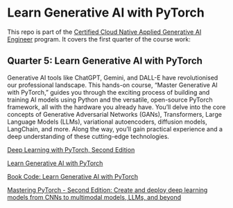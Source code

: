 # Learn Generative AI with PyTorch

This repo is part of the [Certified Cloud Native Applied Generative AI Engineer](https://docs.google.com/document/d/15usu1hkrrRLRjcq_3nCTT-0ljEcgiC44iSdvdqrCprk/edit?usp=sharing) program. It covers the first quarter of the course work:

## Quarter 5: Learn Generative AI with PyTorch

Generative AI tools like ChatGPT, Gemini, and DALL-E have revolutionised our professional landscape. This hands-on course, “Master Generative AI with PyTorch,” guides you through the exciting process of building and training AI models using Python and the versatile, open-source PyTorch framework, all with the hardware you already have. You’ll delve into the core concepts of Generative Adversarial Networks (GANs), Transformers, Large Language Models (LLMs), variational autoencoders, diffusion models, LangChain, and more. Along the way, you’ll gain practical experience and a deep understanding of these cutting-edge technologies.

[Deep Learning with PyTorch, Second Edition](https://www.manning.com/books/deep-learning-with-pytorch-second-edition)

[Learn Generative AI with PyTorch](https://www.manning.com/books/learn-generative-ai-with-pytorch)

[Book Code: Learn Generative AI with PyTorch](https://github.com/markhliu/DGAI)

[Mastering PyTorch - Second Edition: Create and deploy deep learning models from CNNs to multimodal models, LLMs, and beyond](https://www.amazon.com/Mastering-PyTorch-powerful-learning-architectures/dp/1801074305/ref=sr_1_2)
